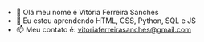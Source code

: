 - 👋 Olá meu nome é Vitória Ferreira Sanches
- 🌱 Eu estou aprendendo HTML, CSS, Python, SQL e JS
- 📫 Meu contato é: vitoriaferreirasanches@gmail.com 

<!---
VitoriaSanches/VitoriaSanches is a ✨ special ✨ repository because its `README.md` (this file) appears on your GitHub profile.
You can click the Preview link to take a look at your changes.
--->
